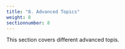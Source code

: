 ```yaml
---
title: "8. Advanced Topics"
weight: 8
sectionnumber: 8
---
```


This section covers different advanced topis.
